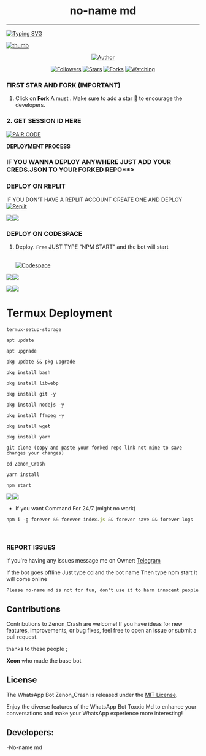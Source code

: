 <h1 align="center"> no-name md</h1>
<p align="center">  
  
***
  
<a href="https://git.io/typing-svg"><img src="https://readme-typing-svg.demolab.com?font=Black+Ops+One&size=50&pause=1000&color=1BAFBAFF&center=true&width=910&height=100&lines=THANKS FOR CHOOSING ; no-name-md+CRASH;WHATSAPP+BUG+BOT;CREATED+BY+TOXXIC+BOY;RELEASED+15-08-24" alt="Typing SVG" /></a>
  </p>
    <a href="https://ibb.co/4dZX3XG"><img src="https://i.ibb.co/6BRTLTx/thumb.jpg" alt="thumb" border="0"></a>
<p align="center">
<p align="center">
<a href="https://github.com/elizzybot/Zenon_Crash"><img title="Author" src="https://raw.githubusercontent.com/SuhailTechInfo/Suhail-Md-Media/main/plugins/anticall.js"></a>
<p align="center">
<a href="https://github.com/Toxic1239/followers"><img title="Followers" src="https://img.shields.io/github/followers/Toxic1239?color=blue&style=flat-square"></a>
<a href="https://github.com/Toxic1239/Zenon_Crash/stargazers/"><img title="Stars" src="https://img.shields.io/github/stars/Toxic1239/Zenon_Crash-Star?color=red&style=flat-square"></a>
<a href="https://github.com/Toxic1239/Zenon_Crash/network/members"><img title="Forks" src="https://img.shields.io/github/forks/Toxic1239/Zenon_Crash?color=green&style=flat-square"></a>
<a href="https://github.com/Toxic1239/Zenon_Crash/watchers"><img title="Watching" src="https://img.shields.io/github/watchers/Toxic1239/Zenon_Crash?label=Watchers&color=yellow&style=flat-square"></a>

### FIRST STAR AND FORK (IMPORTANT) 

1. Click on **[Fork](https://github.com/Toxic1239/Zenon_Crash/fork)** A must . Make sure to add a star 🌟 to encourage the developers.
### 2. GET SESSION ID HERE 

<a href='https://replit.com/@obidikechikadib/Toxic-Creds#main.sh' target="_blank"><img alt='PAIR CODE' src='https://img.shields.io/badge/Click here to get your Creds file-blue?style=for-the-badge&logo=opencv&logoColor=white'/></a> 

**DEPLOYMENT PROCESS**
### IF YOU WANNA DEPLOY ANYWHERE JUST ADD YOUR CREDS.JSON TO YOUR FORKED REPO**>

### DEPLOY ON REPLIT
IF YOU DON'T HAVE A REPLIT ACCOUNT CREATE ONE AND DEPLOY 
    <br>
    <a href='https://replit.com/github/Toxic1239/Zenon_Crash' target="_blank"><img alt='Replit' src='https://img.shields.io/badge/-Deploy-red?style=for-the-badge&logo=replit&logoColor=white'/></a>

<a><img src='https://i.imgur.com/LyHic3i.gif'/></a><a><img src='https://i.imgur.com/LyHic3i.gif'/></a>
### DEPLOY ON CODESPACE 
1. Deploy. `Free`
JUST TYPE "NPM START" and the bot will start
 
    <br>
    <a href='https://github.com/codespaces' target="_blank"><img alt='Codespace' src='https://img.shields.io/badge/-Deploy-green?style=for-the-badge&logo=codespace&logoColor=white'/></a>
<a><img src='https://i.imgur.com/LyHic3i.gif'/></a><a><img src='https://i.imgur.com/LyHic3i.gif'/></a>    

<a><img src='https://i.imgur.com/LyHic3i.gif'/></a><a><img src='https://i.imgur.com/LyHic3i.gif'/></a>
# Termux Deployment
```
termux-setup-storage
```
```
apt update
```
```
apt upgrade
```
```
pkg update && pkg upgrade
```
```
pkg install bash
```
```
pkg install libwebp
```
```
pkg install git -y
```
```
pkg install nodejs -y
```
```
pkg install ffmpeg -y 
```
```
pkg install wget
```
```
pkg install yarn
```
```
git clone (copy and paste your forked repo link not mine to save changes your changes) 
```
```
cd Zenon_Crash
```
```
yarn install
```
```
npm start
```
<a><img src='https://i.imgur.com/LyHic3i.gif'/></a><a><img src='https://i.imgur.com/LyHic3i.gif'/></a>
- If you want Command For 24/7 (might no work) 
```js
npm i -g forever && forever index.js && forever save && forever logs
```
<br>

### REPORT ISSUES

if you're having any issues message me on
Owner: [Telegram](https://t.me/Toxxicn_bot) 

If the bot goes offline 
Just type cd and the bot name 
Then type npm start
It will come online

`Please no-name md is not for fun, don't use it to harm innocent people`


## Contributions

Contributions to Zenon_Crash are welcome! If you have ideas for new features, improvements, or bug fixes, feel free to open an issue or submit a pull request. <br>

   thanks to these people ;

   **Xeon** who made the base bot <br>


## License

The WhatsApp Bot Zenon_Crash is released under the [MIT License](https://opensource.org/licenses/MIT).

Enjoy the diverse features of the WhatsApp Bot Toxxic Md to enhance your conversations and make your WhatsApp experience more interesting!

## Developers:

-No-name md
